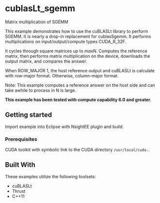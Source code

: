 # cublasLt_sgemm

Matrix multiplication of SGEMM

This example demonstrates how to use the cuBLASLt library to perform SGEMM. It is nearly a drop-in replacement for cublasSgemm. It performs multiplications on input/output/compute types CUDA_R_32F.

It cycles through square matrices up to _maxN_. Computes the reference matrix, then performs matrix multiplication on the device, downloads the output matrix, and compares the answer.

When ROW_MAJOR 1, the host reference output and cuBLASLt is calculate with row-major format. Otherwise, column-major format.

Note: This example computes a reference answer on the host side and can take awhile to process in N is large.

**This example has been tested with compute capability 6.0 and greater.**


## Getting started
Import example into Eclipse with NsightEE plugin and build.

### Prerequisites
CUDA toolkit with symbolic link to the CUDA directory ```/usr/local/cuda.```.

## Built With
These examples utilize the following toolsets:
* cuBLASLt
* Thrust
* C++11
